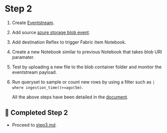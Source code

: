 # Step 2

1. Create [Eventstream](https://learn.microsoft.com/en-us/fabric/real-time-intelligence/event-streams/create-manage-an-eventstream).
2. Add source [azure storage blob event](https://learn.microsoft.com/en-us/fabric/real-time-intelligence/event-streams/add-source-azure-blob-storage).
3. Add destination Reflex to trigger Fabric item Notebook.
4. Create a new Notebook similar to previous Notebook that takes blob URI paramater.
5. Test by uploading a new file to the blob container folder and monitor the eventstream payload.
6. Run queryset to sample or count new rows by using a filter such as `| where ingestion_time()>=ago(5m)`.

   All the above steps have been detailed in the [document](https://learn.microsoft.com/en-us/fabric/real-time-intelligence/event-streams/add-source-azure-blob-storage).

## 🎯 Completed Step 2
- Proceed to [step3.md](step3.md).
